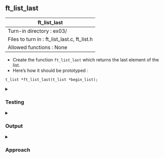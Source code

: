 ## ft_list_last

|               ft_list_last        |
|---------------------------------|
| Turn-in directory : ex03/       |
| Files to turn in : ft_list_last.c, ft_list.h |
| Allowed functions : None       |

- Create the function <code>ft_list_last</code> which returns the last element of the list.
- Here’s how it should be prototyped :
```
t_list *ft_list_last(t_list *begin_list);
```

<details>

<summary><h3>Testing</h3></summary>

<pre><code>#include "ft_list.h"
#include &ltstdio.h&gt

int	main(void)
{
	t_list	*node0;
	t_list	*node1;
	t_list	*node2;
	t_list	*empty;
	t_list	*last;

	node0 = ft_create_elem("abc");
	node1 = ft_create_elem("def");
	node2 = ft_create_elem("ghi");
	node0->next = node1;
	node1->next = node2;
	printf("List: %s, %s, %s\n", (node0)->data, (node0)->next->data, (node0)->next->next->data);
	last = ft_list_last(node0);
	printf("Last node: %s\n", last->data);
	printf("Empty List:\n");
	empty = 0;
	if (ft_list_last(empty) == 0)
		printf("null");
	return (0);
}</code></pre>

As before, even though we don't call <code>ft_create_elem</code> in <code>ft_list_last</code>, we will use it in <code>main.c</code> to create a linked list for testing. Hence, when compiling, we should  use <code>gcc ft_list_last.c main.c ft_create_elem.c</code>.

See [testing file](main.c)

</details>

<details>
<summary><h3>Output</h3></summary>

<pre><code>List: abc, def, ghi
Last node: ghi
Empty List:
null</code></pre>

</details>

<details>
<summary><h3>Approach</h3></summary>

This <a href=ft_list_last.c>approach</a> uses <code>current</code>, a pointer to a node, to iterate through the linked list. This is initialised with the start of the list i.e., <code>begin_list</code> (line 21). The <code>while</code> loop is then used to traverse through the linked list: in every iteration of the <code>while</code> loop, <code>current</code> is updated to point to the next node in the linked list (line 23). The <code>while</code> loop stops when <code>current</code> points at the last node in the list and the last node is indicated by having a null in its <code>next</code> member. Hence, the <code>while</code> loop condition is defined as <code>current</code> having a non-null <code>next</code> member (line 22). Eventually, <code>current</code>, which points to the last node, is returned (line 24)

If an empty list is passed into <code>ft_list_last</code> (i.e., <code>begin_list</code> is null), <code>ft_list_last</code> returns a null pointer immediately (line 19-20). At first glance, this may seem redundant (i.e., that the rest of the function would be able to return a null pointer in this scenario anyways):
- If <code>begin_list</code> is null, line 21 will assign a null pointer to <code>current</code>. 
- Since this null pointer does not have a <code>next</code> member, the <code>while</code> loop will not be executed at all
- Eventually, <code>current</code>, which is a null pointer at this point, is returned. 

However, the above logic misses the segmentation error that occurs in line 22. Since <code>current</code> is a null pointer, we can't actually access <code>next</code> and this causes a segmentation error. Not only is the <code>while</code> loop not executed but the rest of the function isn't either! Hence, to avoid forcing line 22 to access <code>current->next</code> with <code>current</code> as a null pointer, this scenario of an empty linked list is catered for early on in the function (line 19-20).


</details>

